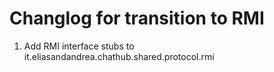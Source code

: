 # Changlog for transition to RMI
1. Add RMI interface stubs to it.eliasandandrea.chathub.shared.protocol.rmi